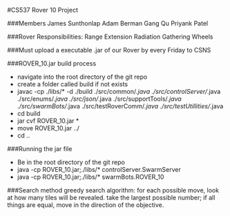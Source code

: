 #CS537 Rover 10 Project

###Members
James Sunthonlap
Adam Berman
Gang Qu
Priyank Patel

###Rover Responsibilities:
Range Extension
Radiation Gathering
Wheels

###Must
upload a executable .jar of our Rover  by every Friday to CSNS

###ROVER_10.jar build process
* navigate into the root directory of the git repo
* create a folder called build if not exists
* javac -cp ./libs/* -d ./build ./src/common/*.java ./src/controlServer/*.java ./src/enums/*.java ./src/json/*.java ./src/supportTools/*.java ./src/swarmBots/*.java ./src/testRoverComm/*.java ./src/testUtillities/*.java
* cd build
* jar cvf ROVER_10.jar *
* move ROVER_10.jar ../
* cd ..

###Running the jar file
* Be in the root directory of the git repo
* java -cp ROVER_10.jar;./libs/* controlServer.SwarmServer
* java -cp ROVER_10.jar;./libs/* swarmBots.ROVER_10

###Search method
greedy search algorithm: for each possible move, look at how many tiles will be revealed. take the largest possible number; if all things are equal, move in the direction of the objective.
